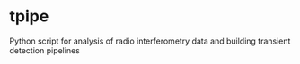 tpipe
=====

Python script for analysis of radio interferometry data and building transient detection pipelines
